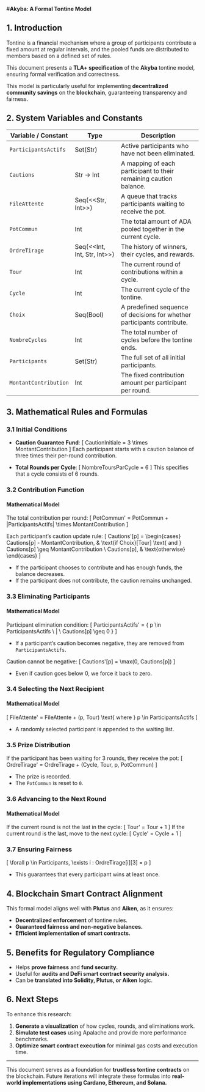 #**Akyba: A Formal Tontine Model**

## **1. Introduction**
Tontine is a financial mechanism where a group of participants contribute a fixed amount at regular intervals, and the pooled funds are distributed to members based on a defined set of rules. 

This document presents a **TLA+ specification** of the **Akyba** tontine model, ensuring formal verification and correctness.

This model is particularly useful for implementing **decentralized community savings** on the **blockchain**, guaranteeing transparency and fairness.

## **2. System Variables and Constants**

| **Variable / Constant**   | **Type** | **Description** |
|--------------------------|---------|----------------|
| `ParticipantsActifs`     | Set(Str) | Active participants who have not been eliminated. |
| `Cautions`              | Str → Int | A mapping of each participant to their remaining caution balance. |
| `FileAttente`           | Seq(<<Str, Int>>) | A queue that tracks participants waiting to receive the pot. |
| `PotCommun`             | Int | The total amount of ADA pooled together in the current cycle. |
| `OrdreTirage`          | Seq(<<Int, Int, Str, Int>>) | The history of winners, their cycles, and rewards. |
| `Tour`                  | Int | The current round of contributions within a cycle. |
| `Cycle`                 | Int | The current cycle of the tontine. |
| `Choix`                 | Seq(Bool) | A predefined sequence of decisions for whether participants contribute. |
| `NombreCycles`          | Int | The total number of cycles before the tontine ends. |
| `Participants`          | Set(Str) | The full set of all initial participants. |
| `MontantContribution`   | Int | The fixed contribution amount per participant per round. |

## **3. Mathematical Rules and Formulas**

### **3.1 Initial Conditions**
- **Caution Guarantee Fund**:
  \[
  CautionInitiale = 3 \times MontantContribution
  \]
  Each participant starts with a caution balance of three times their per-round contribution.

- **Total Rounds per Cycle**:
  \[
  NombreToursParCycle = 6
  \]
  This specifies that a cycle consists of 6 rounds.

### **3.2 Contribution Function**
#### **Mathematical Model**
The total contribution per round:
\[
PotCommun' = PotCommun + |ParticipantsActifs| \times MontantContribution
\]

Each participant’s caution update rule:
\[
Cautions'[p] =
\begin{cases}
  Cautions[p] - MontantContribution, & \text{if Choix}[Tour] \text{ and } Cautions[p] \geq MontantContribution \\
  Cautions[p], & \text{otherwise}
\end{cases}
\]
- If the participant chooses to contribute and has enough funds, the balance decreases.
- If the participant does not contribute, the caution remains unchanged.

### **3.3 Eliminating Participants**
#### **Mathematical Model**
Participant elimination condition:
\[
ParticipantsActifs' = \{ p \in ParticipantsActifs \ | \ Cautions[p] \geq 0 \}
\]
- If a participant’s caution becomes negative, they are removed from `ParticipantsActifs`.

Caution cannot be negative:
\[
Cautions'[p] = \max(0, Cautions[p])
\]
- Even if caution goes below 0, we force it back to zero.

### **3.4 Selecting the Next Recipient**
#### **Mathematical Model**
\[
FileAttente' = FileAttente + (p, Tour) \text{ where } p \in ParticipantsActifs
\]
- A randomly selected participant is appended to the waiting list.

### **3.5 Prize Distribution**
If the participant has been waiting for 3 rounds, they receive the pot:
\[
OrdreTirage' = OrdreTirage + (Cycle, Tour, p, PotCommun)
\]
- The prize is recorded.
- The `PotCommun` is reset to `0`.

### **3.6 Advancing to the Next Round**
#### **Mathematical Model**
If the current round is not the last in the cycle:
\[
Tour' = Tour + 1
\]
If the current round is the last, move to the next cycle:
\[
Cycle' = Cycle + 1
\]

### **3.7 Ensuring Fairness**
\[
\forall p \in Participants, \exists i : OrdreTirage[i][3] = p
\]
- This guarantees that every participant wins at least once.

## **4. Blockchain Smart Contract Alignment**
This formal model aligns well with **Plutus** and **Aiken**, as it ensures:
- **Decentralized enforcement** of tontine rules.
- **Guaranteed fairness and non-negative balances.**
- **Efficient implementation of smart contracts.**

## **5. Benefits for Regulatory Compliance**
- Helps **prove fairness** and **fund security.**
- Useful for **audits and DeFi smart contract security analysis.**
- Can be **translated into Solidity, Plutus, or Aiken** logic.

## **6. Next Steps**
To enhance this research:
1. **Generate a visualization** of how cycles, rounds, and eliminations work.
2. **Simulate test cases** using Apalache and provide more performance benchmarks.
3. **Optimize smart contract execution** for minimal gas costs and execution time.

---
This document serves as a foundation for **trustless tontine contracts** on the blockchain. Future iterations will integrate these formulas into **real-world implementations using Cardano, Ethereum, and Solana.**

